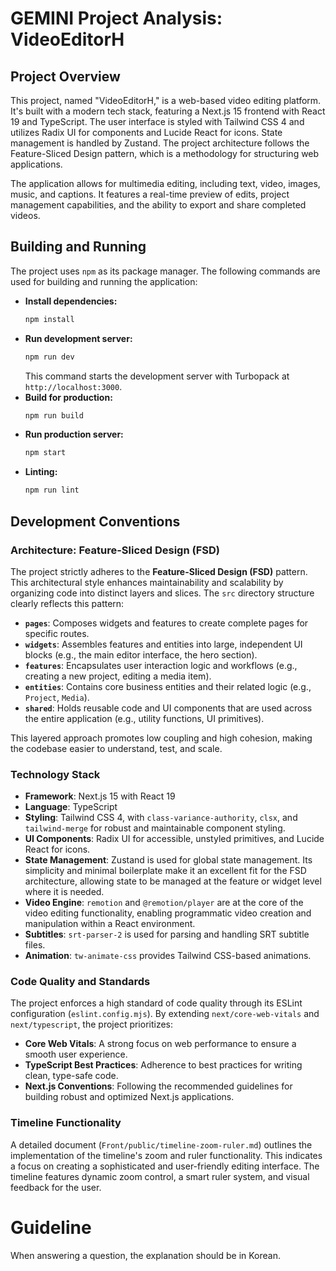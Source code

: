 # GEMINI Project Analysis: VideoEditorH

## Project Overview

This project, named "VideoEditorH," is a web-based video editing platform. It's built with a modern tech stack, featuring a Next.js 15 frontend with React 19 and TypeScript. The user interface is styled with Tailwind CSS 4 and utilizes Radix UI for components and Lucide React for icons. State management is handled by Zustand. The project architecture follows the Feature-Sliced Design pattern, which is a methodology for structuring web applications.

The application allows for multimedia editing, including text, video, images, music, and captions. It features a real-time preview of edits, project management capabilities, and the ability to export and share completed videos.

## Building and Running

The project uses `npm` as its package manager. The following commands are used for building and running the application:

- **Install dependencies:**
  ```bash
  npm install
  ```
- **Run development server:**
  ```bash
  npm run dev
  ```
  This command starts the development server with Turbopack at `http://localhost:3000`.
- **Build for production:**
  ```bash
  npm run build
  ```
- **Run production server:**
  ```bash
  npm start
  ```
- **Linting:**
  ```bash
  npm run lint
  ```

## Development Conventions

### Architecture: Feature-Sliced Design (FSD)

The project strictly adheres to the **Feature-Sliced Design (FSD)** pattern. This architectural style enhances maintainability and scalability by organizing code into distinct layers and slices. The `src` directory structure clearly reflects this pattern:

- **`pages`**: Composes widgets and features to create complete pages for specific routes.
- **`widgets`**: Assembles features and entities into large, independent UI blocks (e.g., the main editor interface, the hero section).
- **`features`**: Encapsulates user interaction logic and workflows (e.g., creating a new project, editing a media item).
- **`entities`**: Contains core business entities and their related logic (e.g., `Project`, `Media`).
- **`shared`**: Holds reusable code and UI components that are used across the entire application (e.g., utility functions, UI primitives).

This layered approach promotes low coupling and high cohesion, making the codebase easier to understand, test, and scale.

### Technology Stack

- **Framework**: Next.js 15 with React 19
- **Language**: TypeScript
- **Styling**: Tailwind CSS 4, with `class-variance-authority`, `clsx`, and `tailwind-merge` for robust and maintainable component styling.
- **UI Components**: Radix UI for accessible, unstyled primitives, and Lucide React for icons.
- **State Management**: Zustand is used for global state management. Its simplicity and minimal boilerplate make it an excellent fit for the FSD architecture, allowing state to be managed at the feature or widget level where it is needed.
- **Video Engine**: `remotion` and `@remotion/player` are at the core of the video editing functionality, enabling programmatic video creation and manipulation within a React environment.
- **Subtitles**: `srt-parser-2` is used for parsing and handling SRT subtitle files.
- **Animation**: `tw-animate-css` provides Tailwind CSS-based animations.

### Code Quality and Standards

The project enforces a high standard of code quality through its ESLint configuration (`eslint.config.mjs`). By extending `next/core-web-vitals` and `next/typescript`, the project prioritizes:

- **Core Web Vitals**: A strong focus on web performance to ensure a smooth user experience.
- **TypeScript Best Practices**: Adherence to best practices for writing clean, type-safe code.
- **Next.js Conventions**: Following the recommended guidelines for building robust and optimized Next.js applications.

### Timeline Functionality

A detailed document (`Front/public/timeline-zoom-ruler.md`) outlines the implementation of the timeline's zoom and ruler functionality. This indicates a focus on creating a sophisticated and user-friendly editing interface. The timeline features dynamic zoom control, a smart ruler system, and visual feedback for the user.

# Guideline

When answering a question, the explanation should be in Korean.
